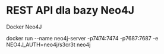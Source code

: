 # REST API dla bazy Neo4J

 Docker Neo4J

 docker run --name neo4j-server -p7474:7474 -p7687:7687 -e NEO4J_AUTH=neo4j/s3cr3t neo4j
